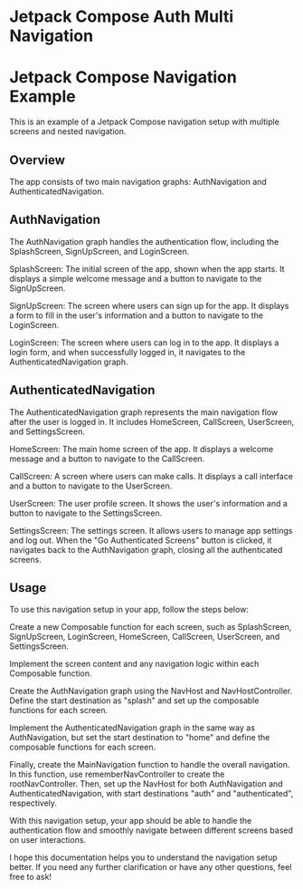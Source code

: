 # Jetpack Compose Auth Multi Navigation

# Jetpack Compose Navigation Example
This is an example of a Jetpack Compose navigation setup with multiple screens and nested navigation.

## Overview
The app consists of two main navigation graphs: AuthNavigation and AuthenticatedNavigation.

## AuthNavigation
The AuthNavigation graph handles the authentication flow, including the SplashScreen, SignUpScreen, and LoginScreen.

SplashScreen: The initial screen of the app, shown when the app starts. It displays a simple welcome message and a button to navigate to the SignUpScreen.

SignUpScreen: The screen where users can sign up for the app. It displays a form to fill in the user's information and a button to navigate to the LoginScreen.

LoginScreen: The screen where users can log in to the app. It displays a login form, and when successfully logged in, it navigates to the AuthenticatedNavigation graph.

## AuthenticatedNavigation
The AuthenticatedNavigation graph represents the main navigation flow after the user is logged in. It includes HomeScreen, CallScreen, UserScreen, and SettingsScreen.

HomeScreen: The main home screen of the app. It displays a welcome message and a button to navigate to the CallScreen.

CallScreen: A screen where users can make calls. It displays a call interface and a button to navigate to the UserScreen.

UserScreen: The user profile screen. It shows the user's information and a button to navigate to the SettingsScreen.

SettingsScreen: The settings screen. It allows users to manage app settings and log out. When the "Go Authenticated Screens" button is clicked, it navigates back to the AuthNavigation graph, closing all the authenticated screens.

## Usage
To use this navigation setup in your app, follow the steps below:

Create a new Composable function for each screen, such as SplashScreen, SignUpScreen, LoginScreen, HomeScreen, CallScreen, UserScreen, and SettingsScreen.

Implement the screen content and any navigation logic within each Composable function.

Create the AuthNavigation graph using the NavHost and NavHostController. Define the start destination as "splash" and set up the composable functions for each screen.

Implement the AuthenticatedNavigation graph in the same way as AuthNavigation, but set the start destination to "home" and define the composable functions for each screen.

Finally, create the MainNavigation function to handle the overall navigation. In this function, use rememberNavController to create the rootNavController. Then, set up the NavHost for both AuthNavigation and AuthenticatedNavigation, with start destinations "auth" and "authenticated", respectively.

With this navigation setup, your app should be able to handle the authentication flow and smoothly navigate between different screens based on user interactions.

I hope this documentation helps you to understand the navigation setup better. If you need any further clarification or have any other questions, feel free to ask!
